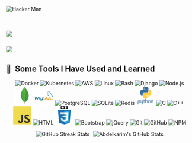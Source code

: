 ![Hacker Man](https://raw.githubusercontent.com/karimtz999/karimtz999/main/hackerMan.gif)

<h1>
    <img src="https://readme-typing-svg.herokuapp.com?font=Jetbrains+mono&size=40&duration=3000&color=800080&center=true&vCenter=true&width=800&lines=Hey..+I'm+RX..+Abdelkarim;Welcome+to+my+GitHub" width="800"/>
</h1>

<img src="https://media.tenor.com/XtJzUJ9HhE0AAAAC/hacker-man-hacker.gif" width="500"/>

<h2>🚀 &nbsp;Some Tools I Have Used and Learned</h2>

<p align="center">
    <img src="https://cdn.jsdelivr.net/gh/devicons/devicon/icons/docker/docker-original.svg" alt="Docker" width="50" height="50" margin="5"/>
    <img src="https://cdn.jsdelivr.net/gh/devicons/devicon/icons/kubernetes/kubernetes-plain.svg" alt="Kubernetes" width="50" height="50" margin="5"/>
    <img src="https://cdn.jsdelivr.net/gh/devicons/devicon/icons/amazonwebservices/amazonwebservices-plain-wordmark.svg" alt="AWS" width="50" height="50" margin="5"/>
    <img src="https://cdn.jsdelivr.net/gh/devicons/devicon/icons/linux/linux-original.svg" alt="Linux" width="50" height="50" margin="5"/>
    <img src="https://cdn.jsdelivr.net/gh/devicons/devicon/icons/bash/bash-original.svg" alt="Bash" width="50" height="50" margin="5"/>
    <img src="https://cdn.jsdelivr.net/gh/devicons/devicon/icons/django/django-plain.svg" alt="Django" width="50" height="50" margin="5"/>
    <img src="https://cdn.jsdelivr.net/gh/devicons/devicon/icons/nodejs/nodejs-original-wordmark.svg" alt="Node.js" width="50" height="50" margin="5"/>
    <img src="https://raw.githubusercontent.com/devicons/devicon/master/icons/mongodb/mongodb-original.svg" alt="MongoDB" width="50" height="50" margin="5"/>
    <img src="https://raw.githubusercontent.com/devicons/devicon/master/icons/mysql/mysql-original-wordmark.svg" alt="MySQL" width="50" height="50" margin="5"/>
    <img src="https://cdn.jsdelivr.net/gh/devicons/devicon/icons/postgresql/postgresql-original.svg" alt="PostgreSQL" width="50" height="50" margin="5"/>
    <img src="https://cdn.jsdelivr.net/gh/devicons/devicon/icons/sqlite/sqlite-original.svg" alt="SQLite" width="50" height="50" margin="5"/>
    <img src="https://cdn.jsdelivr.net/gh/devicons/devicon/icons/redis/redis-original.svg" alt="Redis" width="50" height="50" margin="5"/>
    <img src="https://raw.githubusercontent.com/devicons/devicon/master/icons/python/python-original-wordmark.svg" alt="Python" width="50" height="50" margin="5"/>
    <img src="https://cdn.jsdelivr.net/gh/devicons/devicon/icons/c/c-original.svg" alt="C" width="50" height="50" margin="5"/>
    <img src="https://cdn.jsdelivr.net/gh/devicons/devicon/icons/cplusplus/cplusplus-original.svg" alt="C++" width="50" height="50" margin="5"/>
    <img src="https://raw.githubusercontent.com/devicons/devicon/master/icons/javascript/javascript-original.svg" alt="JavaScript" width="50" height="50" margin="5"/>
    <img src="https://cdn.jsdelivr.net/gh/devicons/devicon/icons/html5/html5-original.svg" alt="HTML" width="50" height="50" margin="5"/>
    <img src="https://raw.githubusercontent.com/devicons/devicon/master/icons/css3/css3-original-wordmark.svg" alt="CSS3" width="50" height="50" margin="5"/>
    <img src="https://cdn.jsdelivr.net/gh/devicons/devicon/icons/bootstrap/bootstrap-original-wordmark.svg" alt="Bootstrap" width="50" height="50" margin="5"/>
    <img src="https://cdn.jsdelivr.net/gh/devicons/devicon/icons/jquery/jquery-original.svg" alt="jQuery" width="50" height="50" margin="5"/>
    <img src="https://cdn.jsdelivr.net/gh/devicons/devicon/icons/git/git-original.svg" alt="Git" width="50" height="50" margin="5"/>
    <img src="https://cdn.jsdelivr.net/gh/devicons/devicon/icons/github/github-original.svg" alt="GitHub" width="50" height="50" margin="5"/>
    <img src="https://cdn.jsdelivr.net/gh/devicons/devicon/icons/npm/npm-original-wordmark.svg" alt="NPM" width="50" height="50" margin="5"/>
</p>

<div align="center" style="display: flex; justify-content: center; gap: 10px;">
    <img src="https://github-readme-streak-stats.herokuapp.com/?user=karimtz999&theme=github-dark-blue" alt="GitHub Streak Stats" height="140"/>
    <img src="https://github-profile-summary-cards.vercel.app/api/cards/profile-details?username=karimtz999&theme=github_dark" alt="Abdelkarim's GitHub Stats" height="140"/>
</div>

